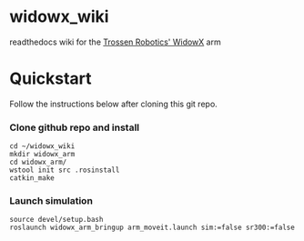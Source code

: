 # widowx_wiki
readthedocs wiki for the [Trossen Robotics' WidowX](http://www.trossenrobotics.com/widowxrobotarm) arm


# Quickstart
Follow the instructions below after cloning this git repo.

### Clone github repo and install
```
cd ~/widowx_wiki
mkdir widowx_arm
cd widowx_arm/
wstool init src .rosinstall
catkin_make
```

### Launch simulation
```
source devel/setup.bash
roslaunch widowx_arm_bringup arm_moveit.launch sim:=false sr300:=false
```


